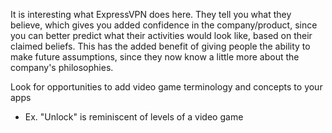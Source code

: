 
<!-- TODO: broken image -->
<!-- ![](/assets/images/2021-07-03-21-10-39.png) -->
It is interesting what ExpressVPN does here. They tell you what they believe, which gives you added confidence in the company/product, since you can better predict what their activities would look like, based on their claimed beliefs. This has the added benefit of giving people the ability to make future assumptions, since they now know a little more about the company's philosophies.

Look for opportunities to add video game terminology and concepts to your apps
- Ex. "Unlock" is reminiscent of levels of a video game
